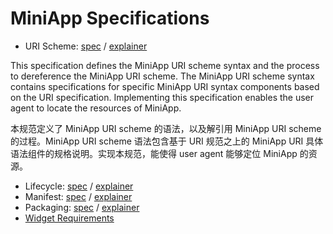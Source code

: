 # MiniApp Specifications

* URI Scheme: [spec](https://w3c.github.io/miniapp/specs/uri/) / [explainer](https://github.com/w3c/miniapp/blob/gh-pages/specs/uri/docs/explainer.md)

This specification defines the MiniApp URI scheme syntax and the process to dereference the MiniApp URI scheme. The MiniApp URI scheme syntax contains specifications for specific MiniApp URI syntax components based on the URI specification. Implementing this specification enables the user agent to locate the resources of MiniApp.

本规范定义了 MiniApp URI scheme 的语法，以及解引用 MiniApp URI scheme 的过程。MiniApp URI scheme 语法包含基于 URI 规范之上的 MiniApp URI 具体语法组件的规格说明。实现本规范，能使得 user agent 能够定位 MiniApp 的资源。

* Lifecycle: [spec](https://w3c.github.io/miniapp/specs/lifecycle/) / [explainer](https://github.com/w3c/miniapp/blob/gh-pages/specs/lifecycle/docs/explainer.md)
* Manifest: [spec](https://w3c.github.io/miniapp/specs/manifest/) / [explainer](https://github.com/w3c/miniapp/blob/gh-pages/specs/manifest/docs/explainer.md)
* Packaging: [spec](https://w3c.github.io/miniapp/specs/packaging/) / [explainer](https://github.com/w3c/miniapp/blob/gh-pages/specs/packaging/docs/explainer.md)
* [Widget Requirements](https://w3c.github.io/miniapp/specs/widget-req/)
